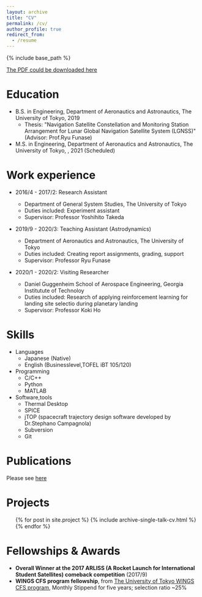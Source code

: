 ```yaml
---
layout: archive
title: "CV"
permalink: /cv/
author_profile: true
redirect_from:
  - /resume
---
```


{% include base_path %}

[The PDF could be downloaded here](/files/iiyama_keidai-CV.pdf)

Education
======
* B.S. in Engineering, Department of Aeronautics and Astronautics, The University of Tokyo, 2019 
  * Thesis: "Navigation Satellite Constellation and Monitoring Station Arrangement for Lunar Global Navigation Satellite System (LGNSS)" (Advisor: Prof.Ryu Funase)
* M.S. in Engineering, Department of Aeronautics and Astronautics, The University of Tokyo, , 2021 (Scheduled)

Work experience
======
* 2016/4 - 2017/2: Research Assistant
  * Department of General System Studies, The University of Tokyo
  * Duties included: Experiment assistant
  * Supervisor: Professor Yoshihito Takeda

* 2019/9 - 2020/3: Teaching Assistant (Astrodynamics)
  * Department of Aeronautics and Astronautics, The University of Tokyo
  * Duties included: Creating report assignments, grading, support
  * Supervisor: Professor Ryu Funase

* 2020/1 - 2020/2: Visiting Researcher
  * Daniel Guggenheim School of Aerospace Engineering, Georgia Institutute of Technoloy
  * Duties included: Research of applying reinforcement learning for landing site selectio during planetary landing 
  * Supervisor: Professor Koki Ho
  
Skills
======
* Languages
  * Japanese (Native)
  * English (Businesslevel,TOFEL iBT 105/120)
* Programming
  * C/C++
  * Python
  * MATLAB
* Software,tools
  * Thermal Desktop
  * SPICE 
  * jTOP (spacecraft trajectory design software developed by Dr.Stephano Campagnola)
  * Subversion
  * Git

Publications
======
Please see [here](/publications/)
  
Projects
======
  <ul>{% for post in site.project %}
    {% include archive-single-talk-cv.html %}
  {% endfor %}</ul>
  
  
Fellowships & Awards
======
* **Overall Winner at the 2017 ARLISS (A Rocket Launch for International Student Satellites) comeback competition** (2017/9)
* **WINGS CFS program fellowship**, from [The University of Tokyo WINGS CFS program](http://cfs.t.u-tokyo.ac.jp/), Monthly Stippend for five years; selection ratio ~25%

